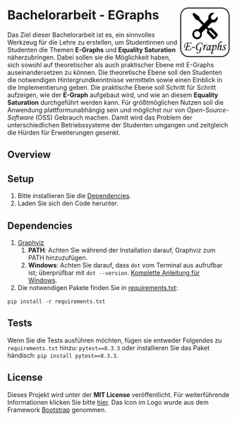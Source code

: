 # Bachelorarbeit - EGraphs <a href="https://github.com/BenSt099/Bachelorarbeit-EGraphs"><img src="logo.png" align="right" width="112" height="112"/></a>

Das Ziel dieser Bachelorarbeit ist es, ein sinnvolles Werkzeug für die Lehre zu erstellen,
um Studentinnen und Studenten die Themen **E-Graphs** und **Equality Saturation** näherzubringen.
Dabei sollen sie die Möglichkeit haben, sich sowohl auf theoretischer als auch praktischer Ebene mit E-Graphs auseinandersetzen zu können.
Die theoretische Ebene soll den Studenten die notwendigen Hintergrundkenntnisse vermitteln sowie einen Einblick in die Implementierung geben.
Die praktische Ebene soll Schritt für Schritt aufzeigen, wie der **E-Graph** aufgebaut wird, und wie an diesem **Equality Saturation** durchgeführt werden kann.
Für größtmöglichen Nutzen soll die Anwendung plattformunabhängig sein und möglichst nur von _Open-Source-Software_ (OSS) Gebrauch machen.
Damit wird das Problem der unterschiedlichen Betriebssysteme der Studenten umgangen und zeitgleich die Hürden für Erweiterungen gesenkt.

## Overview

## Setup

1. Bitte installieren Sie die [Dependencies](##Dependencies).
2. Laden Sie sich den Code herunter.

## Dependencies

1. [Graphviz](https://graphviz.org/download/)
   1. **PATH**: Achten Sie während der Installation darauf, Graphviz zum PATH hinzuzufügen.
   2. **Windows**: Achten Sie darauf, dass ``dot`` vom Terminal aus aufrufbar ist; überprüfbar mit ``dot --version``. [Komplette Anleitung für Windows](https://forum.graphviz.org/t/new-simplified-installation-procedure-on-windows/224).
2. Die notwendigen Pakete finden Sie in [requirements.txt](https://github.com/BenSt099/Bachelorarbeit-EGraphs/blob/main/code/requirements.txt):

```shell
pip install -r requirements.txt
```

## Tests

Wenn Sie die Tests ausführen möchten, fügen sie entweder Folgendes zu ``requirements.txt`` hinzu: ``pytest==8.3.3`` oder
installieren Sie das Paket händisch: ```pip install pytest==8.3.3```.

## License

Dieses Projekt wird unter der **MIT License** veröffentlicht. Für weiterführende Informationen klicken Sie bitte [hier](https://github.com/BenSt099/Bachelorarbeit-EGraphs/blob/main/LICENSE). Das Icon im Logo wurde aus dem Framework [Bootstrap](https://icons.getbootstrap.com/icons/tools/) genommen.
